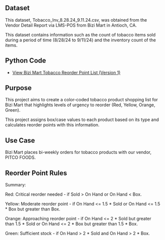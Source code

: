 ## Dataset

This dataset, Tobacco_Inv_8.28.24_9.11.24.csv, was obtained from the Vendor Detail Report via LMS-POS from Bizi Mart in Antioch, CA.

This dataset contains information such as the count of tobacco items sold during a period of time (8/28/24 to 9/11/24) and the inventory count of the items.

## Python Code

- [View Bizi Mart Tobacco Reorder Point List (Version 1) ](https://kvellian.github.io/assets/path/bizi_tobacco_reorder_v1.html)

## Purpose

This project aims to create a color-coded tobacco product shopping list for Bizi Mart that highlights levels of urgency to reorder (Red, Yellow, Orange, Green).

This project assigns box/case values to each product based on its type and calculates reorder points with this information.


## Use Case

Bizi Mart places bi-weekly orders for tobacco products with our vendor, PITCO FOODS. 


## Reorder Point Rules

Summary:

Red: Critical reorder needed - if Sold > On Hand or On Hand < Box.

Yellow: Moderate reorder point - if On Hand <= 1.5 * Sold or On Hand <= 1.5 * Box but greater than Box.

Orange: Approaching reorder point - if On Hand <= 2 * Sold but greater than 1.5 * Sold or On Hand <= 2 * Box but greater than 1.5 * Box.

Green: Sufficient stock - if On Hand > 2 * Sold and On Hand > 2 * Box.

